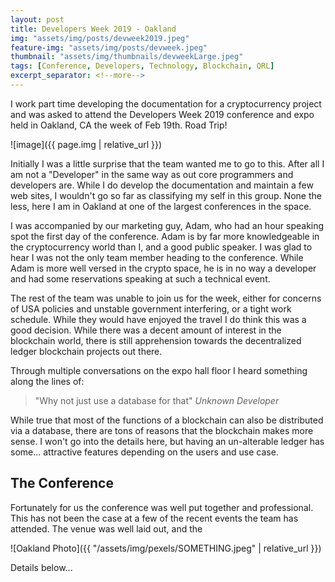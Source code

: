 ```yaml
---
layout: post
title: Developers Week 2019 - Oakland
img: "assets/img/posts/devweek2019.jpeg"
feature-img: "assets/img/posts/devweek.jpeg"
thumbnail: "assets/img/thumbnails/devweekLarge.jpeg"
tags: [Conference, Developers, Technology, Blockchain, QRL]
excerpt_separator: <!--more-->
---
```








I work part time developing the documentation for a cryptocurrency project and was asked to attend the Developers Week 2019 conference and expo held in Oakland, CA the week of Feb 19th. Road Trip! 

![image]({{ page.img | relative_url }})

<!--more-->

Initially I was a little surprise that the team wanted me to go to this. After all I am not a "Developer" in the same way as out core programmers and developers are. While I do develop the documentation and maintain a few web sites, I wouldn't go so far as classifying my self in this group. None the less, here I am in Oakland at one of the largest conferences in the space. 

I was accompanied by our marketing guy, Adam, who had an hour speaking spot the first day of the conference. Adam is by far more knowledgeable in the cryptocurrency world than I, and a good public speaker. I was glad to hear I was not the only team member heading to the conference. While Adam is more well versed in the crypto space, he is in no way a developer and had some reservations speaking at such a technical event.

The rest of the team was unable to join us for the week, either for concerns of USA policies  and unstable government interfering, or a tight work schedule. While they would have enjoyed the travel I do think this was a good decision. While there was a decent amount of interest in the blockchain world, there is still apprehension towards the decentralized ledger blockchain projects out there.  

Through multiple conversations on the expo hall floor I heard something along the lines of:

> "Why not just use a database for that" *Unknown Developer*

While true that most of the functions of a blockchain can also be distributed via a database, there are tons of reasons that the blockchain makes more sense. I won't go into the details here, but having an un-alterable ledger has some... attractive features depending on the users and use case.

## The Conference

Fortunately for us the conference was well put together and professional. This has not been the case at a few of the recent events the team has attended. The venue was well laid out, and the 


![Oakland Photo]({{ "/assets/img/pexels/SOMETHING.jpeg" | relative_url }})




Details below...